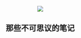 <div align=center>
    <img src="https://cdn.jsdelivr.net/gh/zaoyifan/Gallery/Note/20200628111945.png">
</div>

<center><h2>那些不可思议的笔记</h2></center>